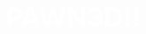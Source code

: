 <html>
<body background="https://www.adslzone.net/app/uploads-adslzone.net/2016/06/anonymous-bolsa.jpg">
<br>
<br>
<br>
<br>
<br>
<br>
<br>
<br>
<br>
<br>
<br>
<center>
<b><font size=+30 color=white>PAWN3D!!</font></b>
</center>
</body>
</html>
